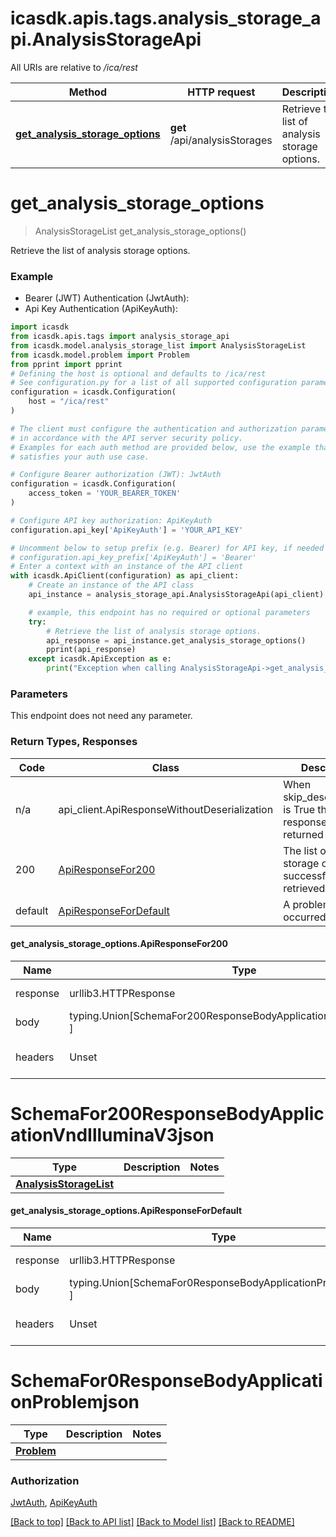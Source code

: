 <a name="__pageTop"></a>
# icasdk.apis.tags.analysis_storage_api.AnalysisStorageApi

All URIs are relative to */ica/rest*

Method | HTTP request | Description
------------- | ------------- | -------------
[**get_analysis_storage_options**](#get_analysis_storage_options) | **get** /api/analysisStorages | Retrieve the list of analysis storage options.

# **get_analysis_storage_options**
<a name="get_analysis_storage_options"></a>
> AnalysisStorageList get_analysis_storage_options()

Retrieve the list of analysis storage options.

### Example

* Bearer (JWT) Authentication (JwtAuth):
* Api Key Authentication (ApiKeyAuth):
```python
import icasdk
from icasdk.apis.tags import analysis_storage_api
from icasdk.model.analysis_storage_list import AnalysisStorageList
from icasdk.model.problem import Problem
from pprint import pprint
# Defining the host is optional and defaults to /ica/rest
# See configuration.py for a list of all supported configuration parameters.
configuration = icasdk.Configuration(
    host = "/ica/rest"
)

# The client must configure the authentication and authorization parameters
# in accordance with the API server security policy.
# Examples for each auth method are provided below, use the example that
# satisfies your auth use case.

# Configure Bearer authorization (JWT): JwtAuth
configuration = icasdk.Configuration(
    access_token = 'YOUR_BEARER_TOKEN'
)

# Configure API key authorization: ApiKeyAuth
configuration.api_key['ApiKeyAuth'] = 'YOUR_API_KEY'

# Uncomment below to setup prefix (e.g. Bearer) for API key, if needed
# configuration.api_key_prefix['ApiKeyAuth'] = 'Bearer'
# Enter a context with an instance of the API client
with icasdk.ApiClient(configuration) as api_client:
    # Create an instance of the API class
    api_instance = analysis_storage_api.AnalysisStorageApi(api_client)

    # example, this endpoint has no required or optional parameters
    try:
        # Retrieve the list of analysis storage options.
        api_response = api_instance.get_analysis_storage_options()
        pprint(api_response)
    except icasdk.ApiException as e:
        print("Exception when calling AnalysisStorageApi->get_analysis_storage_options: %s\n" % e)
```
### Parameters
This endpoint does not need any parameter.

### Return Types, Responses

Code | Class | Description
------------- | ------------- | -------------
n/a | api_client.ApiResponseWithoutDeserialization | When skip_deserialization is True this response is returned
200 | [ApiResponseFor200](#get_analysis_storage_options.ApiResponseFor200) | The list of analysis storage options is successfully retrieved.
default | [ApiResponseForDefault](#get_analysis_storage_options.ApiResponseForDefault) | A problem occurred.

#### get_analysis_storage_options.ApiResponseFor200
Name | Type | Description  | Notes
------------- | ------------- | ------------- | -------------
response | urllib3.HTTPResponse | Raw response |
body | typing.Union[SchemaFor200ResponseBodyApplicationVndIlluminaV3json, ] |  |
headers | Unset | headers were not defined |

# SchemaFor200ResponseBodyApplicationVndIlluminaV3json
Type | Description  | Notes
------------- | ------------- | -------------
[**AnalysisStorageList**](../../models/AnalysisStorageList.md) |  | 


#### get_analysis_storage_options.ApiResponseForDefault
Name | Type | Description  | Notes
------------- | ------------- | ------------- | -------------
response | urllib3.HTTPResponse | Raw response |
body | typing.Union[SchemaFor0ResponseBodyApplicationProblemjson, ] |  |
headers | Unset | headers were not defined |

# SchemaFor0ResponseBodyApplicationProblemjson
Type | Description  | Notes
------------- | ------------- | -------------
[**Problem**](../../models/Problem.md) |  | 


### Authorization

[JwtAuth](../../../README.md#JwtAuth), [ApiKeyAuth](../../../README.md#ApiKeyAuth)

[[Back to top]](#__pageTop) [[Back to API list]](../../../README.md#documentation-for-api-endpoints) [[Back to Model list]](../../../README.md#documentation-for-models) [[Back to README]](../../../README.md)

